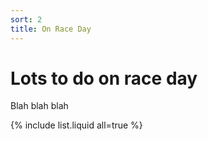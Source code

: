 ```yaml
---
sort: 2
title: On Race Day
---
```


# Lots to do on race day

Blah blah blah

{% include list.liquid all=true %}
